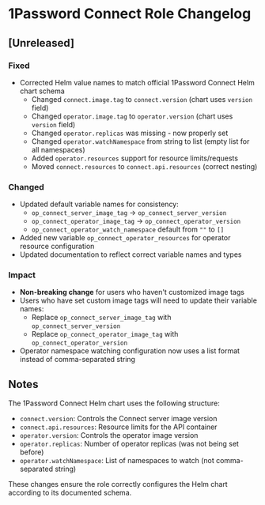# 1Password Connect Role Changelog

## [Unreleased]

### Fixed
- Corrected Helm value names to match official 1Password Connect Helm chart schema
  - Changed `connect.image.tag` to `connect.version` (chart uses `version` field)
  - Changed `operator.image.tag` to `operator.version` (chart uses `version` field)
  - Changed `operator.replicas` was missing - now properly set
  - Changed `operator.watchNamespace` from string to list (empty list for all namespaces)
  - Added `operator.resources` support for resource limits/requests
  - Moved `connect.resources` to `connect.api.resources` (correct nesting)

### Changed
- Updated default variable names for consistency:
  - `op_connect_server_image_tag` → `op_connect_server_version`
  - `op_connect_operator_image_tag` → `op_connect_operator_version`
  - `op_connect_operator_watch_namespace` default from `""` to `[]`
- Added new variable `op_connect_operator_resources` for operator resource configuration
- Updated documentation to reflect correct variable names and types

### Impact
- **Non-breaking change** for users who haven't customized image tags
- Users who have set custom image tags will need to update their variable names:
  - Replace `op_connect_server_image_tag` with `op_connect_server_version`
  - Replace `op_connect_operator_image_tag` with `op_connect_operator_version`
- Operator namespace watching configuration now uses a list format instead of comma-separated string

## Notes

The 1Password Connect Helm chart uses the following structure:
- `connect.version`: Controls the Connect server image version
- `connect.api.resources`: Resource limits for the API container
- `operator.version`: Controls the operator image version
- `operator.replicas`: Number of operator replicas (was not being set before)
- `operator.watchNamespace`: List of namespaces to watch (not comma-separated string)

These changes ensure the role correctly configures the Helm chart according to its documented schema.
